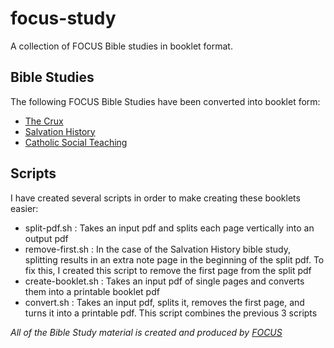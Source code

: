 # focus-study
A collection of FOCUS Bible studies in booklet format.

## Bible Studies

The following FOCUS Bible Studies have been converted into booklet form:
- [The Crux](the-crux)
- [Salvation History](salvation-hist)
- [Catholic Social Teaching](catholic-social-teaching)

## Scripts

I have created several scripts in order to make creating these booklets easier:

- split-pdf.sh : Takes an input pdf and splits each page vertically into an output pdf
- remove-first.sh : In the case of the Salvation History bible study, splitting results in an extra note page in the beginning of the split pdf. To fix this, I created this script to remove the first page from the split pdf
- create-booklet.sh : Takes an input pdf of single pages and converts them into a printable booklet pdf
- convert.sh : Takes an input pdf, splits it, removes the first page, and turns it into a printable pdf. This script combines the previous 3 scripts

_All of the Bible Study material is created and produced by [FOCUS](https://focusequip.org/)_
